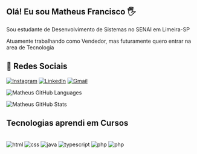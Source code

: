 ## Olá! Eu sou Matheus Francisco 🖐️ 

Sou estudante de Desenvolvimento de Sistemas no SENAI em Limeira-SP

Atuamente trabalhando como Vendedor, mas futuramente quero entrar na area de Tecnologia

## 📱 Redes Sociais

[![Instagram](https://img.shields.io/badge/Instagram-E4405F?style=for-the-badge&logo=instagram&logoColor=white)](https://www.instagram.com/matheus.francisco12/)
[![LinkedIn](https://img.shields.io/badge/LinkedIn-0077B5?style=for-the-badge&logo=linkedin&logoColor=white)](https://www.linkedin.com/in/matheus-francisco-1626821b5/)
[![Gmail](https://img.shields.io/badge/Gmail-D14836?style=for-the-badge&logo=gmail&logoColor=white)](matheusfran.ls@gmail.com)

![Matheus GitHub Languages](https://github-readme-stats.vercel.app/api/top-langs/?username=MatheusFranciscoLS&theme=dracula)

![Matheus GitHub Stats](https://github-readme-stats.vercel.app/api?username=MatheusFranciscoLS&show_icons=true&theme=dracula)

## Tecnologias aprendi em Cursos

<div style="display: inline_block"><br/>
    <img align="center" alt="html" src="https://img.shields.io/badge/HTML5-E34F26?style=for-the-badge&logo=html5&logoColor=white" />
    <img align="center" alt="css" src="https://img.shields.io/badge/CSS-239120?&style=for-the-badge&logo=css3&logoColor=white" />
    <img align="center" alt="java" src="https://img.shields.io/badge/Java-ED8B00?style=for-the-badge&logo=openjdk&logoColor=white" />
    <img align="center" alt="typescript" src="https://img.shields.io/badge/TypeScript-007ACC?style=for-the-badge&logo=typescript&logoColor=white" />
    <img align="center" alt="php" src="https://img.shields.io/badge/JavaScript-F7DF1E?style=for-the-badge&logo=javascript&logoColor=black" />
    <img align="center" alt="php" src="https://img.shields.io/badge/PHP-777BB4?style=for-the-badge&logo=php&logoColor=white" />
</div>
